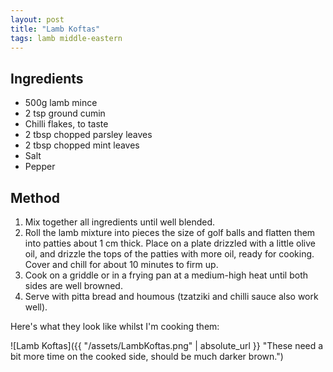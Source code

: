 ```yaml
---
layout: post
title: "Lamb Koftas"
tags: lamb middle-eastern
---
```


## Ingredients

* 500g lamb mince
* 2 tsp ground cumin
* Chilli flakes, to taste
* 2 tbsp chopped parsley leaves
* 2 tbsp chopped mint leaves
* Salt
* Pepper

## Method

1. Mix together all ingredients until well blended.
2. Roll the lamb mixture into pieces the size of golf balls and flatten them into patties about 1
   cm thick. Place on a plate drizzled with a little olive oil, and drizzle the tops of the patties
   with more oil, ready for cooking. Cover and chill for about 10 minutes to firm up.
3. Cook on a griddle or in a frying pan at a medium-high heat until both sides are well browned.
4. Serve with pitta bread and houmous (tzatziki and chilli sauce also work well).

Here's what they look like whilst I'm cooking them:

![Lamb Koftas]({{ "/assets/LambKoftas.png" | absolute_url }} "These need a bit more time on the
cooked side, should be much darker brown.")
